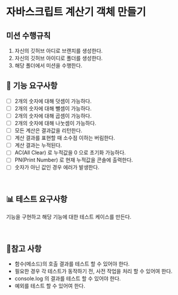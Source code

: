 # 자바스크립트 계산기 객체 만들기

## 미션 수행규칙
 1. 자신의 깃허브 아디로 브랜치를 생성한다.
 2. 자신의 깃허브 아이디로 폴더를 생성한다.
 3. 해당 폴더에서 미션을 수행한다.

## 🎯 기능 요구사항
- [ ] 2개의 숫자에 대해 덧셈이 가능하다.
- [ ] 2개의 숫자에 대해 뺄셈이 가능하다.
- [ ] 2개의 숫자에 대해 곱셈이 가능하다.
- [ ] 2개의 숫자에 대해 나눗셈이 가능하다.
- [ ] 모든 계산은 결과값을 리턴한다.
- [ ] 계산 결과를 표현할 때 소수점 이하는 버림한다.
- [ ] 계산 결과는 누적된다.
- [ ] AC(All Clear) 로 누적값을 0 으로 초기화 가능하다.
- [ ] PN(Print Number) 로 현재 누적값을 콘솔에 출력한다.
- [ ] 숫자가 아닌 값인 경우 에러가 발생한다.

<br/>

## 📊 테스트 요구사항
기능을 구현하고 해당 기능에 대한 테스트 케이스를 만든다.

<br/>

## 🐞참고 사항
- 함수(메소드)의 호출 결과를 테스트 할 수 있어야 한다.
- 필요한 경우 각 테스트가 동작하기 전, 사전 작업을 처리 할 수 있어여 한다.
- console.log 의 결과를 테스트 할 수 있어야 한다.
- 예외를 테스트 할 수 있어여 한다.
